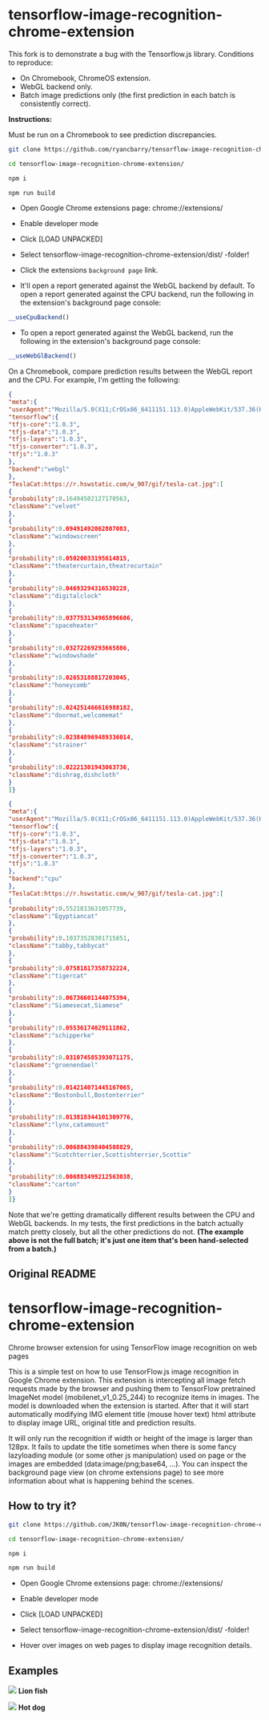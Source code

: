 # tensorflow-image-recognition-chrome-extension

This fork is to demonstrate a bug with the Tensorflow.js library.
Conditions to reproduce:
* On Chromebook, ChromeOS extension.
* WebGL backend only.
* Batch image predictions only (the first prediction in each batch is consistently correct).

**Instructions:**

Must be run on a Chromebook to see prediction discrepancies.

```sh
git clone https://github.com/ryancbarry/tensorflow-image-recognition-chrome-extension.git
```

```sh
cd tensorflow-image-recognition-chrome-extension/
```

```sh
npm i
```

```sh
npm run build
```

- Open Google Chrome extensions page: chrome://extensions/

- Enable developer mode

- Click [LOAD UNPACKED]

- Select tensorflow-image-recognition-chrome-extension/dist/ -folder!

- Click the extensions `background page` link.

- It'll open a report generated against the WebGL backend by default.
  To open a report generated against the CPU backend, run the following in the extension's background page console:

```js
__useCpuBackend()
```

- To open a report generated against the WebGL backend, run the following in the extension's background page console:

```js
__useWebGlBackend()
```

On a Chromebook, compare prediction results between the WebGL report and the CPU. For example, I'm getting the following:

```json
{
"meta":{
"userAgent":"Mozilla/5.0(X11;CrOSx86_6411151.113.0)AppleWebKit/537.36(KHTML,likeGecko)Chrome/71.0.3578.127Safari/537.36",
"tensorflow":{
"tfjs-core":"1.0.3",
"tfjs-data":"1.0.3",
"tfjs-layers":"1.0.3",
"tfjs-converter":"1.0.3",
"tfjs":"1.0.3"
},
"backend":"webgl"
},
"TeslaCat:https://r.hswstatic.com/w_907/gif/tesla-cat.jpg":[
{
"probability":0.16494502127170563,
"className":"velvet"
},
{
"probability":0.09491492062807083,
"className":"windowscreen"
},
{
"probability":0.05020033195614815,
"className":"theatercurtain,theatrecurtain"
},
{
"probability":0.04693294316530228,
"className":"digitalclock"
},
{
"probability":0.037753134965896606,
"className":"spaceheater"
},
{
"probability":0.03272269293665886,
"className":"windowshade"
},
{
"probability":0.02653188817203045,
"className":"honeycomb"
},
{
"probability":0.024251466616988182,
"className":"doormat,welcomemat"
},
{
"probability":0.023848969489336014,
"className":"strainer"
},
{
"probability":0.02221301943063736,
"className":"dishrag,dishcloth"
}
]}
```

```json
{
"meta":{
"userAgent":"Mozilla/5.0(X11;CrOSx86_6411151.113.0)AppleWebKit/537.36(KHTML,likeGecko)Chrome/71.0.3578.127Safari/537.36",
"tensorflow":{
"tfjs-core":"1.0.3",
"tfjs-data":"1.0.3",
"tfjs-layers":"1.0.3",
"tfjs-converter":"1.0.3",
"tfjs":"1.0.3"
},
"backend":"cpu"
},
"TeslaCat:https://r.hswstatic.com/w_907/gif/tesla-cat.jpg":[
{
"probability":0.5521813631057739,
"className":"Egyptiancat"
},
{
"probability":0.10373528301715851,
"className":"tabby,tabbycat"
},
{
"probability":0.07581817358732224,
"className":"tigercat"
},
{
"probability":0.06736601144075394,
"className":"Siamesecat,Siamese"
},
{
"probability":0.05536174029111862,
"className":"schipperke"
},
{
"probability":0.031074585393071175,
"className":"groenendael"
},
{
"probability":0.014214071445167065,
"className":"Bostonbull,Bostonterrier"
},
{
"probability":0.013818344101309776,
"className":"lynx,catamount"
},
{
"probability":0.006884398404508829,
"className":"Scotchterrier,Scottishterrier,Scottie"
},
{
"probability":0.006883499212563038,
"className":"carton"
}
]}
```

Note that we're getting dramatically different results between the CPU and WebGL backends. In my tests, the first predictions in the batch actually match pretty closely, but all the other predictions do not. **(The example above is not the full batch; it's just one item that's been hand-selected from a batch.)**

## Original README

# tensorflow-image-recognition-chrome-extension
Chrome browser extension for using TensorFlow image recognition on web pages

This is a simple test on how to use TensorFlow.js image recognition in Google Chrome extension. This extension is intercepting all image fetch requests made by the browser and pushing them to TensorFlow pretrained ImageNet model (mobilenet_v1_0.25_244) to recognize items in images. The model is downloaded when the extension is started. After that it will start automatically modifying IMG element title (mouse hover text) html attribute to display image URL, original title and prediction results.

It will only run the recognition if width or height of the image is larger than 128px. It fails to update the title sometimes when there is some fancy lazyloading module (or some other js manipulation) used on page or the images are embedded (data:image/png;base64, ...). You can inspect the background page view (on chrome extensions page) to see more information about what is happening behind the scenes.

## How to try it?

```sh
git clone https://github.com/JK0N/tensorflow-image-recognition-chrome-extension.git
```

```sh
cd tensorflow-image-recognition-chrome-extension/
```

```sh
npm i
```

```sh
npm run build
```

- Open Google Chrome extensions page: chrome://extensions/

- Enable developer mode

- Click [LOAD UNPACKED]

- Select tensorflow-image-recognition-chrome-extension/dist/ -folder!

- Hover over images on web pages to display image recognition details.


## Examples

<p>
  <img src="https://raw.githubusercontent.com/JK0N/tensorflow-image-recognition-chrome-extension/master/examples/lion-fish.png" />
  <b>Lion fish</b>
</p>

<p>
  <img src="https://raw.githubusercontent.com/JK0N/tensorflow-image-recognition-chrome-extension/master/examples/hotdog.png" />
  <b>Hot dog</b>
</p>
